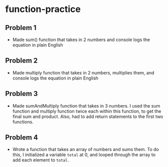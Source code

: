 # function-practice
## Problem 1
- Made sum() function that takes in 2 numbers and console logs the equation in plain English
## Problem 2
- Made multiply function that takes in 2 numbers, multiplies them, and console logs the equation in plain English
## Problem 3
- Made sumAndMultiply function that takes in 3 numbers. I used the sum function and multiply function twice each within this function, to get the final sum and product. Also, had to add return statements to the first two functions.
## Problem 4
- Wrote a function that takes an array of numbers and sums them. To do this, I initialized a variable `total` at 0, and looped through the array to add each element to `total`.

